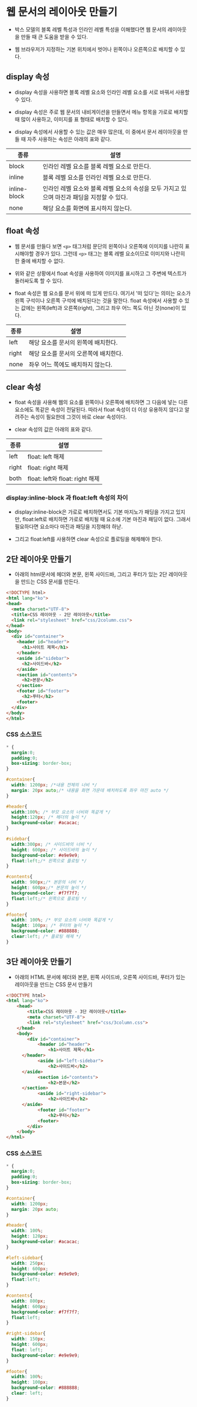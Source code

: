 # 웹 문서의 레이아웃 만들기

* 박스 모델의 블록 레벨 특성과 인라인 레벨 특성을 이해했다면 웹 문서의 레이아웃을 만들 때 큰 도움을 받을 수 있다.

* 웹 브라우저가 지정하는 기본 위치에서 벗어나 왼쪽이나 오른쪽으로 배치할 수 있다.

## display 속성

* display 속성을 사용하면 블록 레벨 요소와 인라인 레벨 요소를 서로 바꿔서 사용할 수 있다.

* display 속성은 주로 웹 문서의 내비게이션을 만들면서 메뉴 항목을 가로로 배치할 때 많이 사용하고, 이미지를 표 형태로 배치할 수 있다.

* display 속성에서 사용할 수 있는 값은 매우 많은데, 이 중에서 문서 레이아웃을 만들 때 자주 사용하는 속성은 아래의 표와 같다.

| 종류 | 설명 |
| ---- | ---- |
| block | 인라인 레벨 요소를 블록 레벨 요소로 만든다. |
| inline | 블록 레벨 요소를 인라인 레벨 요소로 만든다. |
| inline-block | 인라인 레벨 요소와 블록 레벨 요소의 속성을 모두 가지고 있으며 마진과 패딩을 지정할 수 있다. |
| none | 해당 요소를 화면에 표시하지 않는다. |

## float 속성

* 웹 문서를 만들다 보면 ```<p>``` 태그처럼 문단의 왼쪽이나 오른쪽에 이미지를 나란히 표시해야할 경우가 있다. 그런데 ```<p>``` 태그는 블록 레벨 요소이므로 이미지와 나란히 한 줄에 배치할 수 없다.

* 위와 같은 상황에서 float 속성을 사용하여 이미지를 표시하고 그 주변에 텍스트가 둘러싸도록 할 수 있다.

* float 속성은 웹 요소를 문서 위에 떠 있게 만드다. 여기서 '떠 있다'는 의미는 요소가 왼쪽 구석이나 오른쪽 구석에 배치된다는 것을 말한다. float 속성에서 사용할 수 있는 값에는 왼쪽(left)과 오른쪽(right), 그리고 좌우 어느 쪽도 아닌 것(none)이 있다.

| 종류 | 설명 |
| ---- | ---- |
| left| 해당 요소를 문서의 왼쪽에 배치한다. |
| right | 해당 요소를 문서의 오른쪽에 배치한다. |
| none | 좌우 어느 쪽에도 배치하지 않는다. |

## clear 속성

* float 속성을 사용해 웹의 요소를 왼쪽이나 오른쪽에 배치하면 그 다음에 넣는 다른 요소에도 똑같은 속성이 전달된다. 따라서 float 속성이 더 이상 유용하지 않다고 알려주는 속성이 필요한데 그것이 바로 clear 속성이다.

* clear 속성의 값은 아래의 표와 같다.

| 종류 | 설명 |
| ---- | ---- |
| left | float: left 해제 |
| right | float: right 해제 |
| both | float: left와 float: right 해제 |

### display:inline-block 과 float:left 속성의 차이

* display:inline-block은 가로로 배치하면서도 기본 마지노가 패딩을 가지고 있지만, float:left로 배치하면 가로로 배치될 때 요소에 기본 마진과 패딩이 없다. 그래서 필요하다면 요소마다 마진과 패딩을 지정해야 하낟.

* 그리고 float:left를 사용하면 clear 속성으로 플로팅을 해제해야 한다.

## 2단 레이아웃 만들기

* 아래의 html문서에 헤더와 본문, 왼쪽 사이드바, 그리고 푸터가 있는 2단 레이아웃을 만드는 CSS 문서를 만든다.

```html
<!DOCTYPE html>
<html lang="ko">
<head>
  <meta charset="UTF-8">
  <title>CSS 레이아웃 - 2단 레이아웃</title>
  <link rel="stylesheet" href="css/2column.css">
</head>
<body>
  <div id="container">
    <header id="header">
      <h1>사이트 제목</h1>
    </header>
    <aside id="sidebar">
      <h2>사이드바</h2>				
    </aside>
    <section id="contents">
      <h2>본문</h2>
    </section>
    <footer id="footer">
      <h2>푸터</h2>
    <footer>
  </div>
</body>
</html>
```

### CSS 소스코드

```css
* {
  margin:0;
  padding:0;
  box-sizing: border-box;
}

#container{
  width: 1200px; /*내용 전체의 너비 */
  margin: 20px auto;/* 내용을 화면 가운데 배치하도록 좌우 마진 auto */
}

#header{
  width:100%; /* 부모 요소의 너비와 똑같게 */
  height:120px; /* 헤더의 높이 */
  background-color: #acacac;
}

#sidebar{
  width:300px; /* 사이드바의 너비 */
  height: 600px; /* 사이드바의 높이 */
  background-color: #e9e9e9;
  float:left;/* 왼쪽으로 플로팅 */
}

#contents{
  width: 900px;/* 본문의 너비 */
  height: 600px;/* 본문의 높이 */
  background-color: #f7f7f7;
  float:left;/* 왼쪽으로 플로팅 */
}

#footer{
  width: 100%; /* 부모 요소의 너비와 똑같게 */
  height: 100px; /* 푸터의 높이 */
  background-color: #888888;
  clear:left; /* 플로팅 해제 */
}
```

## 3단 레이아웃 만들기

* 아래의 HTML 문서에 헤더와 본문, 왼쪽 사이드바, 오른쪽 사이드바, 푸터가 있는 레이아웃을 만드는 CSS 문서 만들기

```html
<!DOCTYPE html>
<html lang="ko">
	<head>
		<title>CSS 레이아웃 - 3단 레이아웃</title>
		<meta charset="UTF-8">
		<link rel="stylesheet" href="css/3column.css">
	</head>
	<body>
		<div id="container">
			<header id="header">
				<h1>사이트 제목</h1>
      </header>
			<aside id="left-sidebar">
				<h2>사이드바</h2>				
      </aside>
			<section id="contents">
				<h2>본문</h2>
      </section>
			<aside id="right-sidebar">
				<h2>사이드바</h2>
      </aside>
			<footer id="footer">
				<h2>푸터</h2>
			<footer>
		</div>
	</body>
</html>
```

### CSS 소스코드

```css
* {
  margin:0;
  padding:0;
  box-sizing: border-box;
}

#container{
  width: 1200px;
  margin: 20px auto;
}

#header{
  width: 100%;
  height: 120px;
  background-color: #acacac;
}

#left-sidebar{
  width: 250px;
  height: 600px;
  background-color: #e9e9e9;
  float:left;
}

#contents{
  width: 800px;
  height: 600px;
  background-color: #f7f7f7;
  float:left;
}

#right-sidebar{
  width: 150px;
  height: 600px;
  float: left;
  background-color: #e9e9e9;
}

#footer{
  width: 100%;
  height: 100px;
  background-color: #888888;
  clear: left;
}
```
